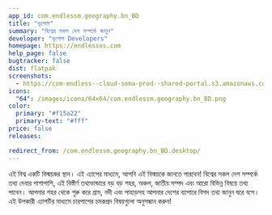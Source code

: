 ```yaml
---
app_id: com.endlessm.geography.bn_BD
title: "ভূগোল"
summary: "বিশ্বের সকল দেশ সম্পর্কে জানুন"
developer: "ভূগোল Developers"
homepage: https://endlessos.com
help_page: false
bugtracker: false
dist: flatpak
screenshots:
  - https://com-endless--cloud-soma-prod--shared-portal.s3.amazonaws.com/apps.262.screenshots.be2979b1-d7fe-40fb-9920-4c33d0759a0e_201810231858725454.png
icons:
  "64": /images/icons/64x64/com.endlessm.geography.bn_BD.png
color:
  primary: "#f15a22"
  primary-text: "#fff"
price: false
releases:

redirect_from: /com.endlessm.geography.bn_BD.desktop/
---
```


<p>এই বিশ্ব একটি বিস্ময়কর স্থান। এই এ্যাপের মাধ্যমে, আপনি এই বিস্ময়কে জানতে পারবেন! বিশ্বের সকল দেশ সম্পর্কে তথ্য দেবার পাশাপাশি, এই বিস্তীর্ণ তথ্যভান্ডারে বড় বড় শহর, অঞ্চল, জাতীয় সম্পদ এবং আরো বিভিন্ন বিষয়ে তথ্য পাবেন। আপনার শহর থেকে শুরু করে গ্রাম, নদী এবং পাহাড়সহ আপনার দেশের ব্যাপারে বিশদ তথ্য জানুন ঘরে বসে। এই উপকারী এ্যাপটির মাধ্যমে চারপাশের চমকপ্রদ বিষয়গুলো অনুসন্ধান করুন!</p>